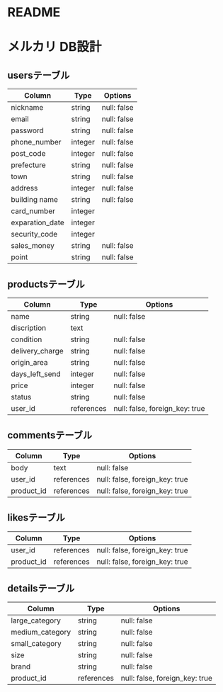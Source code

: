 # README

# メルカリ DB設計

## usersテーブル
|Column|Type|Options|
|------|----|-------|
|nickname|string|null: false| <!--名前-->
|email|string|null: false| <!--メールアドレス-->
|password|string|null: false| <!--パスワード-->
|phone_number|integer|null: false| <!--電話番号-->
|post_code|integer|null: false| <!--郵便番号-->
|prefecture|string|null: false| <!--都道府県-->
|town|string|null: false| <!--市区町村-->
|address|integer|null: false| <!--番地-->
|building name|string|null: false| <!--建物名-->
|card_number|integer|| <!--クレジットカード番号-->
|exparation_date|integer|| <!--クレジットカード有効期限-->
|security_code|integer|| <!--セキュリティコード-->
|sales_money|string|null: false| <!--売上金-->
|point|string|null: false| <!--ポイント-->

## productsテーブル
|Column|Type|Options|
|------|----|-------|
|name|string|null: false|　<!--商品名-->
|discription|text||　<!--商品説明-->  
|condition|string|null: false|　<!--商品の状態-->
|delivery_charge|string|null: false|　<!--配送料の負担-->
|origin_area|string|null: false|　<!--発送元の地域-->
|days_left_send|integer|null: false|　<!--発送までの日数-->
|price|integer|null: false|　<!--値段-->
|status|string|null: false|　<!--ステータス(出品中か取引中か売却済み)-->
|user_id|references|null: false, foreign_key: true|　<!--user_id-->

## commentsテーブル
|Column|Type|Options|
|------|----|-------|
|body|text|null: false|　<!--コメント-->
|user_id|references|null: false, foreign_key: true|　<!--user_id-->
|product_id|references|null: false, foreign_key: true|　<!--product_id-->

## likesテーブル
|Column|Type|Options|
|------|----|-------|
|user_id|references|null: false, foreign_key: true|　<!--user_id-->
|product_id|references|null: false, foreign_key: true|　<!--product_id-->

## detailsテーブル
|Column|Type|Options|
|------|----|-------|
|large_category|string|null: false|　<!--大項目カテゴリー-->
|medium_category|string|null: false|　<!--中項目カテゴリー-->
|small_category|string|null: false|　<!--小項目カテゴリー-->
|size|string|null: false|　<!--サイズ-->
|brand|string|null: false|　<!--ブランド-->
|product_id|references|null: false, foreign_key: true|　<!--product_id-->